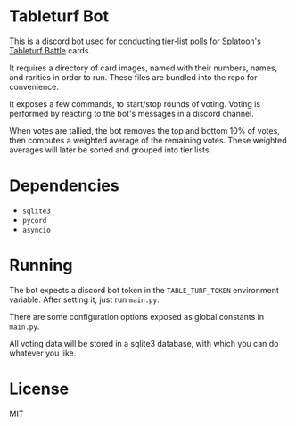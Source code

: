 # Tableturf Bot

This is a discord bot used for conducting tier-list polls for Splatoon's [Tableturf Battle](https://splatoonwiki.org/wiki/Tableturf_Battle) cards.

It requires a directory of card images, named with their numbers, names, and rarities in order to run. These files are bundled into the repo for convenience.

It exposes a few commands, to start/stop rounds of voting. Voting is performed by reacting to the bot's messages in a discord channel.

When votes are tallied, the bot removes the top and bottom 10% of votes, then computes a weighted average of the remaining votes. These weighted averages will later be sorted and grouped into tier lists.

# Dependencies

- `sqlite3`
- `pycord`
- `asyncio`

# Running

The bot expects a discord bot token in the `TABLE_TURF_TOKEN` environment variable. After setting it, just run `main.py`.

There are some configuration options exposed as global constants in `main.py`.

All voting data will be stored in a sqlite3 database, with which you can do whatever you like.

# License

MIT